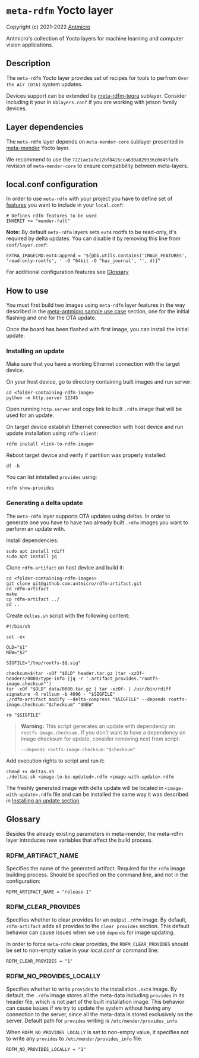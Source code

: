 # `meta-rdfm` Yocto layer

Copyright (c) 2021-2022 [Antmicro](https://www.antmicro.com)

Antmicro's collection of Yocto layers for machine learning and computer vision applications.

## Description

The `meta-rdfm` Yocto layer provides set of recipes for tools to perfrom `Over The Air (OTA)` system updates.

Devices support can be extended by [meta-rdfm-tegra](../meta-rdfm-tegra) sublayer. Consider including it your in `bblayers.conf` if you are working with jetson family devices.

## Layer dependencies

The `meta-rdfm` layer depends on `meta-mender-core` sublayer presented in [meta-mender](https://github.com/mendersoftware/meta-mender) Yocto layer.

We recommend to use the `7221ae1a7e12bf8416cca630a829336c0d45faf6` revision of `meta-mender-core` to ensure compatibility between meta-layers.

## local.conf configuration

In order to use `meta-rdfm` with your project you have to define set of [features](https://docs.mender.io/system-updates-yocto-project/image-customization/features) you want to include in your `local.conf`:

```
# Defines rdfm features to be used
INHERIT += "mender-full"
```

**Note:** By default `meta-rdfm` layers sets `ext4` rootfs to be read-only, it's required by delta updates.
You can disable it by removing this line from `conf/layer.conf`:
```
EXTRA_IMAGECMD:ext4:append = "${@bb.utils.contains('IMAGE_FEATURES', 'read-only-rootfs', ' -O ^64bit -O ^has_journal', '', d)}"
```

For additional configuration features see [Glossary](#glossary)

## How to use

You must first build two images using `meta-rdfm` layer features in the way described in the [meta-antmicro sample use case](../README.md#meta-antmicro-sample-use-case) section, one for the initial flashing and one for the OTA update.

Once the board has been flashed with first image, you can install the initial update.

### Installing an update

Make sure that you have a working Ethernet connection with the target device.

On your host device, go to directory containing built images and run server:
```
cd <folder-containing-rdfm-image>
python -m http.server 12345
```

Open running `http.server` and copy link to built `.rdfm` image that will be used for an update.

On target device establish Ethernet connection with host device and run update installation using `rdfm-client`:
```
rdfm install <link-to-rdfm-image>
```

Reboot target device and verify if partition was properly installed:
```
df -h
```

You can list intstalled `provides` using:
```
rdfm show-provides
```

### Generating a delta update

The `meta-rdfm` layer supports OTA updates using deltas. In order to generate one you have to have two already built `.rdfm` images you want to perform an update with.

Install dependencies:
```
sudo apt install rdiff
sudo apt install jq
```

Clone `rdfm-artifact` on host device and build it:
```
cd <folder-containing-rdfm-images>
git clone git@github.com:antmicro/rdfm-artifact.git
cd rdfm-artifact
make
cp rdfm-artifact ../
cd ..
```

Create `deltas.sh` script with the following content:
```
#!/bin/sh

set -ex

OLD="$1"
NEW="$2"

SIGFILE="/tmp/rootfs-$$.sig"

checksum=$(tar -xOf "$OLD" header.tar.gz |tar -xzOf- headers/0000/type-info |jq -r '.artifact_provides."rootfs-image.checksum"')
tar -xOf "$OLD" data/0000.tar.gz | tar -xzOf- | /usr/bin/rdiff signature -R rollsum -b 4096 - "$SIGFILE"
./rdfm-artifact modify --delta-compress "$SIGFILE" --depends rootfs-image.checksum:"$checksum" "$NEW"

rm "$SIGFILE"
```

> **Warning:** This script generates an update with dependency on `rootfs-image.checksum.`
> If you don’t want to have a dependency on image checksum for update, consider removing next from script:
>
> ``--depends rootfs-image.checksum:"$checksum"``

Add execution rights to script and run it:
```
chmod +x deltas.sh
./deltas.sh <image-to-be-updated>.rdfm <image-with-update>.rdfm
```

The freshly generated image with delta update will be located in `<image-with-update>.rdfm` file and can be installed the same way it was described in [Installing an update section](#installing-an-update).

## Glossary

Besides the already existing parameters in meta-mender, the meta-rdfm layer introduces new variables that affect the build process.

### RDFM_ARTIFACT_NAME

Specifies the name of the generated artifact. Required for the `rdfm` image building process. Should be specified on the command line, and not in the configuration:
```
RDFM_ARTIFACT_NAME = "release-1"
```

### RDFM_CLEAR_PROVIDES

Specifies whether to clear provides for an output `.rdfm` image. By default, `rdfm-artifact` adds all provides to the `clear provides` section. This default behavior can cause issues when we use `depends` for image updating.

In order to force `meta-rdfm` clear provides, the `RDFM_CLEAR_PROVIDES` should be set to non-empty value in your local.conf or command line:
```
RDFM_CLEAR_PROVIDES = "1"
```

### RDFM_NO_PROVIDES_LOCALLY

Specifies whether to write `provides` to the installation `.ext4` image.
By default, the `.rdfm` image stores all the meta-data including `provides` in its header file, which is not part of the built installation image.
This behavior can cause issues if we try to update the system without having any connection to the server, since all the meta-data is stored exclusively on the server.
Default path for `provides` writing is ``/etc/mender/provides_info``.

When `RDFM_NO_PROVIDES_LOCALLY` is set to non-empty value, it specifies not to write any ``provides`` to ``/etc/mender/provides_info`` file:

```
RDFM_NO_PROVIDES_LOCALLY = "1"
```
